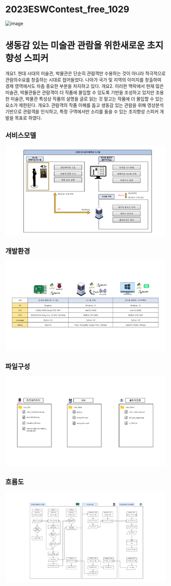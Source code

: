 # 2023ESWContest_free_1029
![image]()

# 생동감 있는 미술관 관람을 위한새로운 초지향성 스피커
개요1.  현대 시대의 미술관, 박물관은 단순히 관람객만 수용하는 것이 아니라 적극적으로 관람의수요를 창출하는 시대로 접어들었다. 나아가 국가 및 지역의 이미지를 창출하여 경제 영역에서도 차츰 중요한 부분을 차지하고 있다.
개요2. 이러한 맥락에서 현재 많은 미술관, 박물관들은 관람객이 더 작품에 몰입할 수 있도록 기반을 조성하고 있지만 조용한 미술관, 박물관 특성상 작품의 설명을 글로 읽는 것 말고는 작품에 더 몰입할 수 있는 요소가 제한된다.
개요3. 관람객의 작품 이해를 돕고 생동감 있는 관람을 위해 영상분석 기반으로 관람객을 인식하고, 특정 구역에서만 소리를 들을 수 있는 초지향성 스피커 개발을 목표로 하였다.
  

## 서비스모델
![image](https://raw.githubusercontent.com/Const4nt0228/2023ESWContest_free_1029/main/img/servicemodel.png?token=GHSAT0AAAAAACG5SIJV5HOLHOTT36IOX4EMZHOZWIA)

## 개발환경
![image](https://github.com/Const4nt0228/2023ESWContest_free_1029/blob/main/img/enviroment.png)

## 파일구성
![image](https://github.com/Const4nt0228/2023ESWContest_free_1029/blob/main/img/folder_2.png)

## 흐름도
![image](https://github.com/Const4nt0228/2023ESWContest_free_1029/blob/main/img/flow.png)

